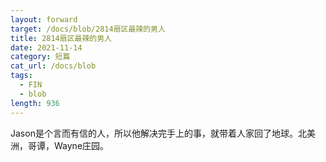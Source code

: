 ```yaml
---
layout: forward
target: /docs/blob/2814扇区最辣的男人
title: 2814扇区最辣的男人
date: 2021-11-14
category: 短篇
cat_url: /docs/blob
tags: 
  - FIN
  - blob
length: 936
---
```


Jason是个言而有信的人，所以他解决完手上的事，就带着人家回了地球。北美洲，哥谭，Wayne庄园。
